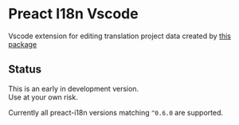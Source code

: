 # Preact I18n Vscode
Vscode extension for editing translation project data created by [this package](https://www.npmjs.com/package/@mpt/preact-i18n)

## Status
This is an early in development version.<br>
Use at your own risk.

Currently all preact-i18n versions matching `^0.6.0` are supported.
